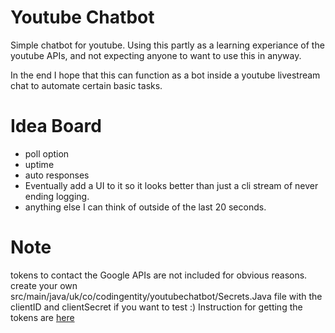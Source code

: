 # Youtube Chatbot
Simple chatbot for youtube.
Using this partly as a learning experiance of the youtube APIs, and not expecting anyone to want to use this in anyway.

In the end I hope that this can function as a bot inside a youtube livestream chat to automate certain basic tasks.

# Idea Board

+ poll option
+ uptime
+ auto responses
+ Eventually add a UI to it so it looks better than just a cli stream of never ending logging.
+ anything else I can think of outside of the last 20 seconds.

# Note
tokens to contact the Google APIs are not included for obvious reasons. create your own src/main/java/uk/co/codingentity/youtubechatbot/Secrets.Java file with the clientID and clientSecret if you want to test :)
Instruction for getting the tokens are [here](https://developers.google.com/identity/protocols/OAuth2)
